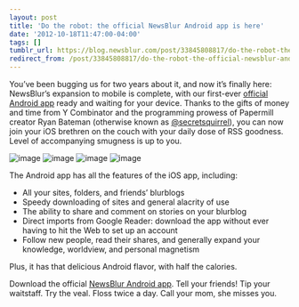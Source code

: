 ```yaml
---
layout: post
title: 'Do the robot: the official NewsBlur Android app is here'
date: '2012-10-18T11:47:00-04:00'
tags: []
tumblr_url: https://blog.newsblur.com/post/33845808817/do-the-robot-the-official-newsblur-android-app-is
redirect_from: /post/33845808817/do-the-robot-the-official-newsblur-android-app-is/
---
```

You’ve been bugging us for two years about it, and now it’s finally here: NewsBlur’s expansion to mobile is complete, with our first-ever [official Android app](http://www.newsblur.com/android) ready and waiting for your device. Thanks to the gifts of money and time from Y Combinator and the programming prowess of Papermill creator Ryan Bateman (otherwise known as [@secretsquirrel](http://twitter.com/secretsquirrel)), you can now join your iOS brethren on the couch with your daily dose of RSS goodness. Level of accompanying smugness is up to you.

 ![image](https://s3.amazonaws.com/static.newsblur.com/blog/v1%20-%201.png) ![image](https://s3.amazonaws.com/static.newsblur.com/blog/v1%20-%203.png) ![image](https://s3.amazonaws.com/static.newsblur.com/blog/v1%20-%203.png) ![image](https://s3.amazonaws.com/static.newsblur.com/blog/v1%20-%204.png)

The Android app has all the features of the iOS app, including:

- All your sites, folders, and friends’ blurblogs
- Speedy downloading of sites and general alacrity of use
- The ability to share and comment on stories on your blurblog
- Direct imports from Google Reader: download the app without ever having to hit the Web to set up an account
- Follow new people, read their shares, and generally expand your knowledge, worldview, and personal magnetism

Plus, it has that delicious Android flavor, with half the calories.

Download the official [NewsBlur Android app](http://www.newsblur.com/android). Tell your friends! Tip your waitstaff. Try the veal. Floss twice a day. Call your mom, she misses you.

